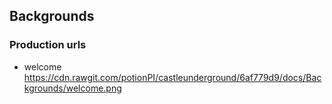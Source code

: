 ## Backgrounds
### Production urls
* welcome https://cdn.rawgit.com/potionPI/castleunderground/6af779d9/docs/Backgrounds/welcome.png
